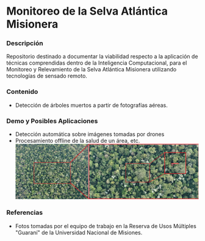 # Monitoreo de la Selva Atlántica Misionera #

### Descripción ###
Repositorio destinado a documentar la viabilidad respecto a la aplicación de técnicas comprendidas dentro de la Inteligencia Computacional, para el Monitoreo y Relevamiento de la Selva Atlántica Misionera utilizando tecnologías de sensado remoto.

### Contenido ###
* Detección de árboles muertos a partir de fotografías aéreas.

### Demo y Posibles Aplicaciones ###
* Detección automática sobre imágenes tomadas por drones
* Procesamiento offline de la salud de un área, etc.
![Figura 1.: Detección automática sobre un área extensa](/Deteccion-Arboles-Muertos/preliminary_results/contextualized_demo.jpg)

### Referencias ###
* Fotos tomadas por el equipo de trabajo en la Reserva de Usos Múltiples "Guaraní" de la Universidad Nacional de Misiones.
